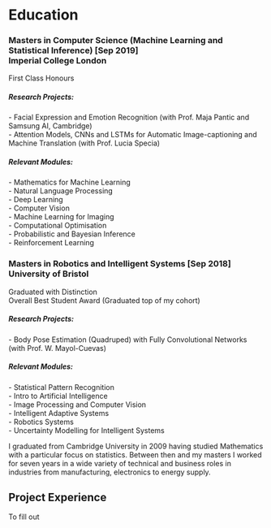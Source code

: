 # Education
### Masters in Computer Science (Machine Learning and Statistical Inference)  [Sep 2019] <br>Imperial College London
First Class Honours
##### Research Projects:  
\- Facial Expression and Emotion Recognition (with Prof. Maja Pantic and Samsung AI, Cambridge)  
\- Attention Models, CNNs and LSTMs for Automatic Image-captioning and Machine Translation (with Prof. Lucia Specia)

##### Relevant Modules:  
\- Mathematics for Machine Learning  
\- Natural Language Processing  
\- Deep Learning  
\- Computer Vision  
\- Machine Learning for Imaging  
\- Computational Optimisation  
\- Probabilistic and Bayesian Inference  
\- Reinforcement Learning  

### Masters in Robotics and Intelligent Systems [Sep 2018] <br> University of Bristol
Graduated with Distinction   
Overall Best Student Award (Graduated top of my cohort)

##### Research Projects:  
\- Body Pose Estimation (Quadruped) with Fully Convolutional Networks (with Prof. W. Mayol-Cuevas)

##### Relevant Modules:  
\- Statistical Pattern Recognition  
\- Intro to Artificial Intelligence  
\- Image Processing and Computer Vision  
\- Intelligent Adaptive Systems  
\- Robotics Systems  
\- Uncertainty Modelling for Intelligent Systems  


I graduated from Cambridge University in 2009 having studied Mathematics with a particular focus on statistics. Between then and my masters I worked for seven years in a wide variety of technical and business roles in industries from manufacturing, electronics to energy supply.


## Project Experience
To fill out
